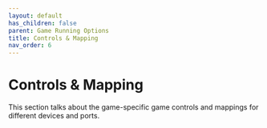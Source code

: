 ```yaml
---
layout: default
has_children: false
parent: Game Running Options
title: Controls & Mapping
nav_order: 6
---
```


# Controls & Mapping
This section talks about the game-specific game controls and mappings for different devices and ports.